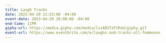 ```yaml
---
title: Laugh Tracks
date: 2023-04-20 21:53:00 -04:00
event-date: 2023-04-29 20:00:00 -04:00
end-time: 11PM
giphy-url: https://media.giphy.com/media/lszAB3TzFtRaU/giphy.gif
event-url: https://www.eventbrite.com/e/laughs-and-tracks-all-femmenon-binary-comicsdjs-drag-tickets-593601838077?fbclid=PAAaawgx3Q397Hp3MZoycZV1IUBOVLxr2TPhaIVsuSanZ2sOgNW4y4h81ASjE
---
```


